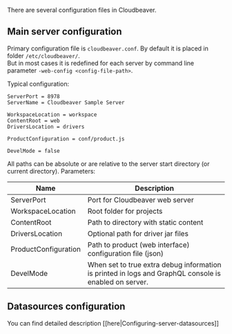 There are several configuration files in Cloudbeaver.

## Main server configuration 

Primary configuration file is `cloudbeaver.conf`. By default it is placed in folder `/etc/cloudbeaver/`.  
But in most cases it is redefined for each server by command line parameter `-web-config <config-file-path>`.

Typical configuration:
```preeprties
ServerPort = 8978
ServerName = Cloudbeaver Sample Server

WorkspaceLocation = workspace
ContentRoot = web
DriversLocation = drivers

ProductConfiguration = conf/product.js

DevelMode = false
```

All paths can be absolute or are relative to the server start directory (or current directory).
Parameters:

Name|Description
---|---
ServerPort | Port for Cloudbeaver web server
WorkspaceLocation | Root folder for projects
ContentRoot | Path to directory with static content
DriversLocation | Optional path for driver jar files
ProductConfiguration | Path to product (web interface) configuration file (json)
DevelMode | When  set to true extra debug information is printed in logs and GraphQL console is enabled on server.

## Datasources configuration 

You can find detailed description [[here|Configuring-server-datasources]]